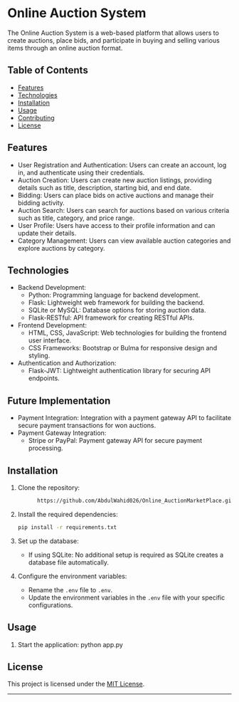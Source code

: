 # Online Auction System

The Online Auction System is a web-based platform that allows users to create auctions, place bids, and participate in buying and selling various items through an online auction format.

## Table of Contents

- [Features](#features)
- [Technologies](#technologies)
- [Installation](#installation)
- [Usage](#usage)
- [Contributing](#contributing)
- [License](#license)

## Features

- User Registration and Authentication: Users can create an account, log in, and authenticate using their credentials.
- Auction Creation: Users can create new auction listings, providing details such as title, description, starting bid, and end date.
- Bidding: Users can place bids on active auctions and manage their bidding activity.
- Auction Search: Users can search for auctions based on various criteria such as title, category, and price range.
- User Profile: Users have access to their profile information and can update their details.
- Category Management: Users can view available auction categories and explore auctions by category.

## Technologies

- Backend Development:
  - Python: Programming language for backend development.
  - Flask: Lightweight web framework for building the backend.
  - SQLite or MySQL: Database options for storing auction data.
  - Flask-RESTful: API framework for creating RESTful APIs.
- Frontend Development:
  - HTML, CSS, JavaScript: Web technologies for building the frontend user interface.
  - CSS Frameworks: Bootstrap or Bulma for responsive design and styling.
- Authentication and Authorization:
  - Flask-JWT: Lightweight authentication library for securing API endpoints.

## Future Implementation
- Payment Integration: Integration with a payment gateway API to facilitate secure payment transactions for won auctions.
- Payment Gateway Integration:
  - Stripe or PayPal: Payment gateway API for secure payment processing.

## Installation

1. Clone the repository:

   ```bash
         https://github.com/AbdulWahid026/Online_AuctionMarketPlace.git
   ```

2. Install the required dependencies:

   ```bash
   pip install -r requirements.txt
   ```

3. Set up the database:
   - If using SQLite: No additional setup is required as SQLite creates a database file automatically.

4. Configure the environment variables:
   - Rename the `.env` file to `.env`.
   - Update the environment variables in the `.env` file with your specific configurations.

## Usage

1. Start the application:  python app.py
   

## License

This project is licensed under the [MIT License](LICENSE).

---
